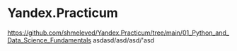 # Yandex.Practicum
https://github.com/shmeleved/Yandex.Practicum/tree/main/01_Python_and_Data_Science_Fundamentals
asdasd/asd/asd/'asd
